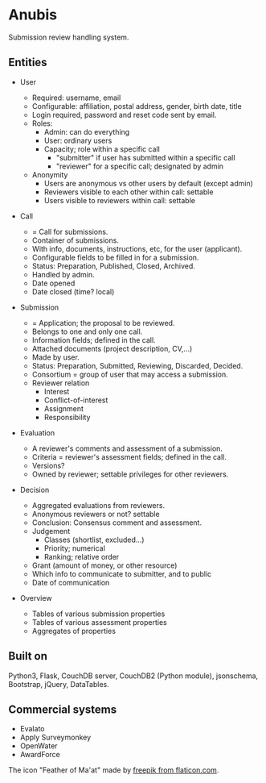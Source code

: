 # Anubis

Submission review handling system.

## Entities

- User
  - Required: username, email
  - Configurable: affiliation, postal address, gender, birth date, title
  - Login required, password and reset code sent by email.
  - Roles:
    - Admin: can do everything
    - User: ordinary users
    - Capacity; role within a specific call
      - "submitter" if user has submitted within a specific call
      - "reviewer" for a specific call; designated by admin
  - Anonymity
    - Users are anonymous vs other users by default (except admin)
    - Reviewers visible to each other within call: settable
    - Users visible to reviewers within call: settable
  
- Call
  - = Call for submissions.
  - Container of submissions.
  - With info, documents, instructions, etc, for the user (applicant).
  - Configurable fields to be filled in for a submission.
  - Status: Preparation, Published, Closed, Archived.
  - Handled by admin.
  - Date opened
  - Date closed (time? local)
  
- Submission
  - = Application; the proposal to be reviewed.
  - Belongs to one and only one call.
  - Information fields; defined in the call.
  - Attached documents (project description, CV,...)
  - Made by user.
  - Status: Preparation, Submitted, Reviewing, Discarded, Decided.
  - Consortium = group of user that may access a submission.
  - Reviewer relation
    - Interest
    - Conflict-of-interest
    - Assignment
    - Responsibility
  
- Evaluation
  - A reviewer's comments and assessment of a submission.
  - Criteria = reviewer's assessment fields; defined in the call.
  - Versions?
  - Owned by reviewer; settable privileges for other reviewers.

- Decision
  - Aggregated evaluations from reviewers.
  - Anonymous reviewers or not? settable
  - Conclusion: Consensus comment and assessment.
  - Judgement
    - Classes (shortlist, excluded...)
    - Priority; numerical
    - Ranking; relative order
  - Grant (amount of money, or other resource)
  - Which info to communicate to submitter, and to public
  - Date of communication

- Overview
  - Tables of various submission properties
  - Tables of various assessment properties
  - Aggregates of properties

## Built on

Python3, Flask, CouchDB server, CouchDB2 (Python module), jsonschema,
Bootstrap, jQuery, DataTables.

## Commercial systems

- Evalato
- Apply Surveymonkey
- OpenWater
- AwardForce

The icon "Feather of Ma'at" made by
[freepik from flaticon.com](https://www.flaticon.com/authors/freepik).
